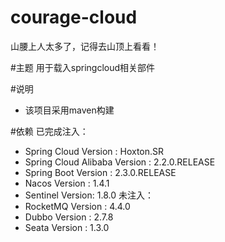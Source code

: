 # courage-cloud
山腰上人太多了，记得去山顶上看看！

#主题
用于载入springcloud相关部件

#说明
- 该项目采用maven构建

#依赖
已完成注入：
- Spring Cloud Version : Hoxton.SR
- Spring Cloud Alibaba Version : 2.2.0.RELEASE
- Spring Boot Version : 2.3.0.RELEASE
- Nacos Version : 1.4.1
- Sentinel Version: 1.8.0
未注入：
- RocketMQ Version : 4.4.0
- Dubbo Version : 2.7.8
- Seata Version : 1.3.0
